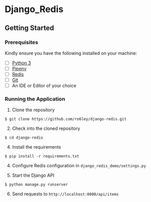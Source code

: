 
# Django_Redis


## Getting Started

### Prerequisites

Kindly ensure you have the following installed on your machine:

- [ ] [Python 3](https://realpython.com/installing-python/)
- [ ] [Pipenv](https://pipenv.readthedocs.io/en/latest/#install-pipenv-today)
- [ ] [Redis](https://redis.io/download)
- [ ] [Git]()
- [ ] An IDE or Editor of your choice

### Running the Application

1. Clone the repository
```
$ git clone https://github.com/ro6ley/django-redis.git
```

2. Check into the cloned repository
```
$ cd django-redis
```

4. Install the requirements
```
$ pip install -r requirements.txt
```

4. Configure Redis configuration in `django_redis_demo/settings.py`

5. Start the Django API
```
$ python manage.py runserver
```

6. Send requests to `http://localhost:8000/api/items`


